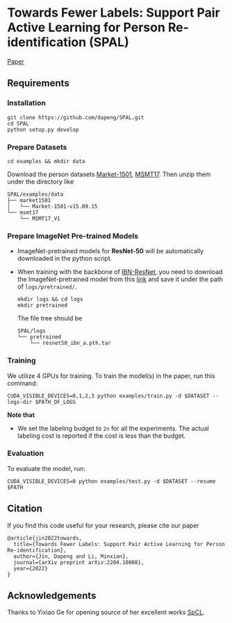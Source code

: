 # Towards Fewer Labels: Support Pair Active Learning for Person Re-identification (SPAL)
[Paper](https://arxiv.org/abs/2204.10008)


## Requirements

### Installation
```
git clone https://github.com/dapeng/SPAL.git
cd SPAL
python setup.py develop
```

### Prepare Datasets
```
cd examples && mkdir data
```
Download the person datasets [Market-1501](https://drive.google.com/file/d/0B8-rUzbwVRk0c054eEozWG9COHM/view), [MSMT17](https://arxiv.org/abs/1711.08565). Then unzip them under the directory like
```
SPAL/examples/data
├── market1501
│   └── Market-1501-v15.09.15
└── msmt17
    └── MSMT17_V1
```

### Prepare ImageNet Pre-trained Models
- ImageNet-pretrained models for **ResNet-50** will be automatically downloaded in the python script.

- When training with the backbone of [IBN-ResNet](https://arxiv.org/abs/1807.09441), you need to download the ImageNet-pretrained model from this [link](https://drive.google.com/drive/folders/1thS2B8UOSBi_cJX6zRy6YYRwz_nVFI_S) and save it under the path of ```logs/pretrained/```.
  ```
  mkdir logs && cd logs
  mkdir pretrained
  ```
  The file tree should be
  ```
  SPAL/logs 
  └── pretrained
      └── resnet50_ibn_a.pth.tar
  ```

### Training
We utilize 4 GPUs for training. To train the model(s) in the paper, run this command:
```
CUDA_VISIBLE_DEVICES=0,1,2,3 python examples/train.py -d $DATASET --logs-dir $PATH_OF_LOGS
```
**Note that**
- We set the labeling budget to ```2n``` for all the experiments. The actual labeling cost is reported if the cost is less than the budget.

### Evaluation
To evaluate the model, run:
```
CUDA_VISIBLE_DEVICES=0 python examples/test.py -d $DATASET --resume $PATH
```


## Citation
If you find this code useful for your research, please cite our paper
```
@article{jin2022towards,
  title={Towards Fewer Labels: Support Pair Active Learning for Person Re-identification},
  author={Jin, Dapeng and Li, Minxian},
  journal={arXiv preprint arXiv:2204.10008},
  year={2022}
}
```


## Acknowledgements
Thanks to Yixiao Ge for opening source of her excellent works [SpCL](https://github.com/yxgeee/SpCL).
